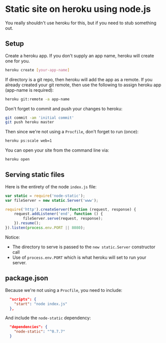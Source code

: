 # Static site on heroku using node.js

You really shouldn't use heroku for this, but if you need to stub something out.

## Setup

Create a heroku app. If you don't supply an app name, heroku will create one for you.

```bash
heroku create [your-app-name]
```

If directory is a git repo, then heroku will add the app as a remote. If you already created your git remote, then use the following to assign heroku app (app-name is required):

```bash
heroku git:remote -a app-name
```

Don't forget to commit and push your changes to heroku:

```bash
git commit -am 'initial commit'
git push heroku master
```

Then since we're not using a `Procfile`, don't forget to run (once):

```bash
heroku ps:scale web=1
```

You can open your site from the command line via:

```bash
heroku open
```

## Serving static files

Here is the entirety of the node `index.js` file:

```js
var static = require('node-static');
var fileServer = new static.Server('www');

require('http').createServer(function (request, response) {
    request.addListener('end', function () {
        fileServer.serve(request, response);
    }).resume();
}).listen(process.env.PORT || 8080);
```

Notice:
* The directory to serve is passed to the `new static.Server` constructor call
* Use of `process.env.PORT` which is what heroku will set to run your server.

## package.json

Because we're not using a `Procfile`, you need to include:

```json
  "scripts": {
    "start": "node index.js"
  },
```

And include the `node-static` dependency:

```json
  "dependencies": {
    "node-static": "^0.7.7"
  }
```
